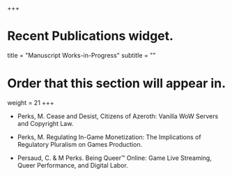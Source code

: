 +++
# Recent Publications widget.


title = "Manuscript Works-in-Progress"
subtitle = ""

# Order that this section will appear in.
weight = 21
+++


* Perks, M. Cease and Desist, Citizens of Azeroth: Vanilla WoW Servers and Copyright Law.

* Perks, M. Regulating In-Game Monetization: The Implications of Regulatory Pluralism on Games Production.

* Persaud, C. & M Perks. Being Queer™️ Online: Game Live Streaming, Queer Performance, and Digital Labor.
